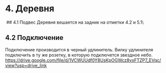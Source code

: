 # 4. Деревня
<img crossorigin="anonymous" src="https://drive.lienuc.com/uc?id=12vwENNcxq8C-RodjLoDQ16mD67LOllt2" alt="" />
## 4.1 Подвес
Деревня вешается на задник на отметки 4.2 и 5.1\

## 4.2 Подключение
Подключение производится в черный удлинитель. Вилку удлинителя подключить в ту же розетку, в которую подключется звездное небо.\
<img crossorigin="anonymous" src="https://drive.lienuc.com/uc?id=1VCWUUdf0Y8UsKpOGWcz8vxFTZP7_EVqc" alt="" />
https://drive.google.com/file/d/1VCWUUdf0Y8UsKpOGWcz8vxFTZP7_EVqc/view?usp=drive_link